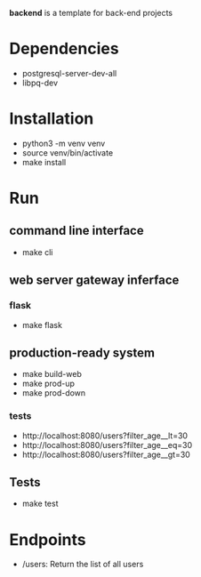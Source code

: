 **backend** is a template for back-end projects

# Dependencies
- postgresql-server-dev-all
- libpq-dev

# Installation
- python3 -m venv venv
- source venv/bin/activate
- make install

# Run

## command line interface
- make cli

## web server gateway inferface

### flask
- make flask

## production-ready system
- make build-web
- make prod-up
- make prod-down

### tests
- http://localhost:8080/users?filter_age__lt=30
- http://localhost:8080/users?filter_age__eq=30
- http://localhost:8080/users?filter_age__gt=30

## Tests
- make test

# Endpoints
- /users: Return the list of all users
